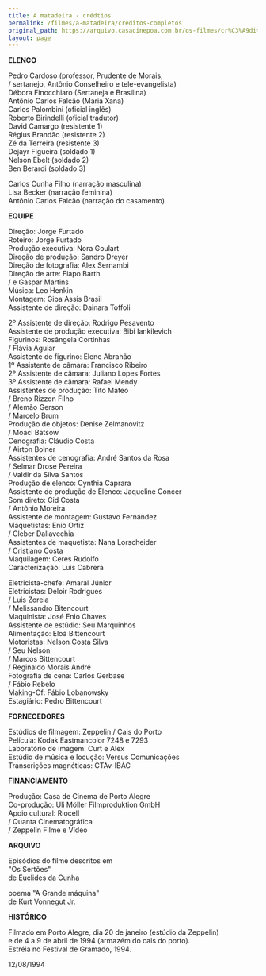```yaml
---
title: A matadeira - crédtios
permalink: /filmes/a-matadeira/creditos-completos
original_path: https://arquivo.casacinepoa.com.br/os-filmes/cr%C3%A9ditos/matadeira.html
layout: page
---
```

**ELENCO**

Pedro Cardoso (professor, Prudente de Morais,\
/ sertanejo, Antônio Conselheiro e tele-evangelista)\
Débora Finocchiaro (Sertaneja e Brasilina)\
Antônio Carlos Falcão (Maria Xana)\
Carlos Palombini (oficial inglês)\
Roberto Birindelli (oficial tradutor)\
David Camargo (resistente 1)\
Régius Brandão (resistente 2)\
Zé da Terreira (resistente 3)\
Dejayr Figueira (soldado 1)\
Nelson Ebelt (soldado 2)\
Ben Berardi (soldado 3)

Carlos Cunha Filho (narração masculina)\
Lisa Becker (narração feminina)\
Antônio Carlos Falcão (narração do casamento)

**EQUIPE**

Direção: Jorge Furtado\
Roteiro: Jorge Furtado\
Produção executiva: Nora Goulart\
Direção de produção: Sandro Dreyer\
Direção de fotografia: Alex Sernambi\
Direção de arte: Fiapo Barth\
/ e Gaspar Martins\
Música: Leo Henkin\
Montagem: Giba Assis Brasil\
Assistente de direção: Dainara Toffoli

2º Assistente de direção: Rodrigo Pesavento\
Assistente de produção executiva: Bibi Iankilevich\
Figurinos: Rosângela Cortinhas\
/ Flávia Aguiar\
Assistente de figurino: Elene Abrahão\
1º Assistente de câmara: Francisco Ribeiro\
2º Assistente de câmara: Juliano Lopes Fortes\
3º Assistente de câmara: Rafael Mendy\
Assistentes de produção: Tito Mateo\
/ Breno Rizzon Filho\
/ Alemão Gerson\
/ Marcelo Brum\
Produção de objetos: Denise Zelmanovitz\
/ Moaci Batsow\
Cenografia: Cláudio Costa\
/ Airton Bolner\
Assistentes de cenografia: André Santos da Rosa\
/ Selmar Drose Pereira\
/ Valdir da Silva Santos\
Produção de elenco: Cynthia Caprara\
Assistente de produção de Elenco: Jaqueline Concer\
Som direto: Cid Costa\
/ Antônio Moreira\
Assistente de montagem: Gustavo Fernández\
Maquetistas: Enio Ortiz\
/ Cleber Dallavechia\
Assistentes de maquetista: Nana Lorscheider\
/ Cristiano Costa\
Maquilagem: Ceres Rudolfo\
Caracterização: Luis Cabrera

Eletricista-chefe: Amaral Júnior\
Eletricistas: Deloir Rodrigues\
/ Luis Zoreia\
/ Melissandro Bitencourt\
Maquinista: José Enio Chaves\
Assistente de estúdio: Seu Marquinhos\
Alimentação: Eloá Bittencourt\
Motoristas: Nelson Costa Silva\
/ Seu Nelson\
/ Marcos Bittencourt\
/ Reginaldo Morais André\
Fotografia de cena: Carlos Gerbase\
/ Fábio Rebelo\
Making-Of: Fábio Lobanowsky\
Estagiário: Pedro Bittencourt

**FORNECEDORES**

Estúdios de filmagem: Zeppelin / Cais do Porto\
Película: Kodak Eastmancolor 7248 e 7293\
Laboratório de imagem: Curt e Alex\
Estúdio de música e locução: Versus Comunicações\
Transcrições magnéticas: CTAv-IBAC

**FINANCIAMENTO**

Produção: Casa de Cinema de Porto Alegre\
Co-produção: Uli Möller Filmproduktion GmbH\
Apoio cultural: Riocell\
/ Quanta Cinematográfica\
/ Zeppelin Filme e Vídeo

**ARQUIVO**

Episódios do filme descritos em\
"Os Sertões"\
de Euclides da Cunha

poema "A Grande máquina"\
de Kurt Vonnegut Jr.

**HISTÓRICO**

Filmado em Porto Alegre, dia 20 de janeiro (estúdio da Zeppelin)\
e de 4 a 9 de abril de 1994 (armazém do cais do porto).\
Estréia no Festival de Gramado, 1994.

12/08/1994